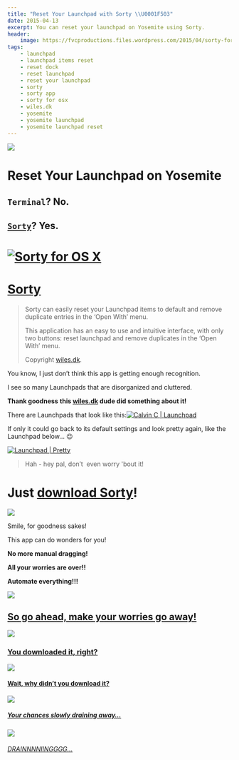 ```yaml
---
title: "Reset Your Launchpad with Sorty \\U0001F503"
date: 2015-04-13
excerpt: You can reset your launchpad on Yosemite using Sorty.
header:
    image: https://fvcproductions.files.wordpress.com/2015/04/sorty-for-os-x.png?w=1024&h=435&crop=1
tags:
    - launchpad
    - launchpad items reset
    - reset dock
    - reset launchpad
    - reset your launchpad
    - sorty
    - sorty app
    - sorty for osx
    - wiles.dk
    - yosemite
    - yosemite launchpad
    - yosemite launchpad reset
---
```


![](https://img.informer.com/icons_mac/png/48/297/297271.png)

Reset Your Launchpad on Yosemite
================================

`Terminal`? No.
---------------

[`Sorty`](https://wiles.dk/ "Sorty for OSX")? Yes.
-------------------------------------------------

[![Sorty for OS X](https://fvcproductions.files.wordpress.com/2015/04/sorty-for-os-x.png)](https://fvcproductions.files.wordpress.com/2015/04/sorty-for-os-x.png)
===============================================================================================================================================================================

[Sorty](https://wiles.dk/ "Sorty for OSX")
=========================================

> Sorty can easily reset your Launchpad items to default and remove
> duplicate entries in the ‘Open With’ menu.
>
> This application has an easy to use and intuitive interface, with only
> two buttons: reset launchpad and remove duplicates in the ‘Open With’
> menu.
>
> Copyright [wiles.dk](https://wiles.dk/ "Wiles.dk").

You know, I just don’t think this app is getting enough recognition.

I see so many Launchpads that are disorganized and cluttered.

**Thank goodness** **this [wiles.dk](https://wiles.dk/ "Wiles.dk") dude
did something about it!**

There are Launchpads that look like this:[![Calvin C |
Launchpad](https://fvcproductions.files.wordpress.com/2015/04/screen-shot-2015-04-13-at-11-30-06-am.png)](https://fvcproductions.files.wordpress.com/2015/04/screen-shot-2015-04-13-at-11-30-06-am.png)

If only it could go back to its default settings and look pretty again,
like the Launchpad below… :wink:

[![Launchpad |
Pretty](https://fvcproductions.files.wordpress.com/2015/04/screenshot-2015-04-13-22-36-38.png)](https://fvcproductions.files.wordpress.com/2015/04/screenshot-2015-04-13-22-36-38.png)

> Hah - hey pal, don’t  even worry 'bout it!

Just [download Sorty](https://wiles.dk/ "Sorty for OS X")!
=========================================================

![](https://www.quickmeme.com/img/f0/f0dde7807d61217dd7acc9b55667c2320e46fe62fcf1d95714f0fb563280d18f.jpg)

Smile, for goodness sakes!

This app can do wonders for you!

**No more manual dragging!**

**All your worries are over!!**

**Automate everything!!!**

![](https://fvcproductions.files.wordpress.com/2015/04/012c4-littlekidhappy.png)

[So go ahead, make your worries go away!](https://wiles.dk/ "Sorty for OS X")
----------------------------------------------------------------------------

![](https://i0.kym-cdn.com/photos/images/masonry/000/259/943/694.png)

### [You downloaded it, right?](https://wiles.dk/ "Sorty for OS X")

![](https://imgflip.com/s/meme/Jackie-Chan-WTF.jpg)

#### [Wait, why didn’t you download it?](https://wiles.dk/ "Sorty for OS X")

![](https://40.media.tumblr.com/tumblr_lxsx4pAafb1qfu4tho1_500.png)

##### [Your chances slowly draining away…](https://wiles.dk/ "Sorty for OS X")

![](https://s-media-cache-ak0.pinimg.com/originals/45/55/e7/4555e732a56e8faa1bd65aacac7cae3e.jpg)

###### [DRAINNNNIINGGGG…](https://wiles.dk/ "Sorty for OS X")
